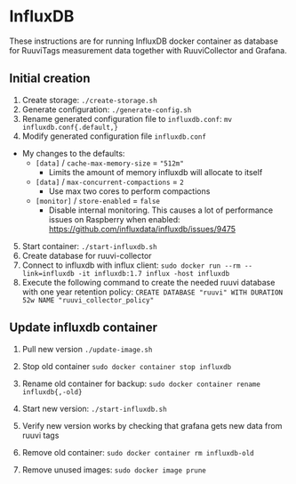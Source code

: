 # InfluxDB

These instructions are for running InfluxDB docker container as database for
RuuviTags measurement data together with RuuviCollector and Grafana.


## Initial creation

1. Create storage: `./create-storage.sh`
2. Generate configuration: `./generate-config.sh`
3. Rename generated configuration file to `influxdb.conf`:
   `mv influxdb.conf{.default,}`
4. Modify generated configuration file `influxdb.conf`
  - My changes to the defaults:
    - `[data]` / `cache-max-memory-size` = `"512m"`
      - Limits the amount of memory influxdb will allocate to itself
    - `[data]` / `max-concurrent-compactions` = `2`
      - Use max two cores to perform compactions
    - `[monitor]` / `store-enabled` = `false`
      - Disable internal monitoring. This causes a lot of performance issues on
        Raspberry when enabled:
        https://github.com/influxdata/influxdb/issues/9475
5. Start container: `./start-influxdb.sh`
6. Create database for ruuvi-collector
  1. Connect to influxdb with influx client:
    `sudo docker run --rm --link=influxdb -it influxdb:1.7 influx -host influxdb`
  2. Execute the following command to create the needed ruuvi database with one year retention policy:
    `CREATE DATABASE "ruuvi" WITH DURATION 52w NAME "ruuvi_collector_policy"`


## Update influxdb container

1. Pull new version `./update-image.sh`
2. Stop old container `sudo docker container stop influxdb`
3. Rename old container for backup: `sudo docker container rename influxdb{,-old}`
4. Start new version: `./start-influxdb.sh`

5. Verify new version works by checking that grafana gets new data from ruuvi tags

6. Remove old container: `sudo docker container rm influxdb-old`
7. Remove unused images: `sudo docker image prune`
